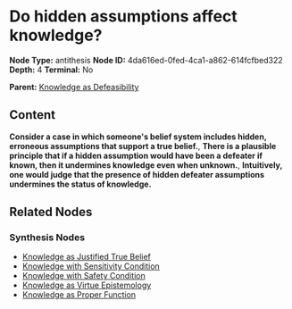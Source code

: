 # Do hidden assumptions affect knowledge?

**Node Type:** antithesis
**Node ID:** 4da616ed-0fed-4ca1-a862-614fcfbed322
**Depth:** 4
**Terminal:** No

**Parent:** [Knowledge as Defeasibility](knowledge-as-defeasibility-synthesis-e1482b5a-a924-471c-9349-b4b137fd387f.md)

## Content

**Consider a case in which someone's belief system includes hidden, erroneous assumptions that support a true belief.**, **There is a plausible principle that if a hidden assumption would have been a defeater if known, then it undermines knowledge even when unknown.**, **Intuitively, one would judge that the presence of hidden defeater assumptions undermines the status of knowledge.**

## Related Nodes

### Synthesis Nodes

- [Knowledge as Justified True Belief](knowledge-as-justified-true-belief-synthesis-4dde938d-66ea-4a15-8b36-ae9b8b4bc558.md)
- [Knowledge with Sensitivity Condition](knowledge-with-sensitivity-condition-synthesis-5f0e08b1-d2fc-4c5a-8921-77feb5f69c3f.md)
- [Knowledge with Safety Condition](knowledge-with-safety-condition-synthesis-2799c873-1564-4f24-aba7-980263f30e3f.md)
- [Knowledge as Virtue Epistemology](knowledge-as-virtue-epistemology-synthesis-1035c919-e4e1-406f-b575-1d6fc0872055.md)
- [Knowledge as Proper Function](knowledge-as-proper-function-synthesis-ca871e92-67f3-4999-8806-e18fc33e411f.md)
